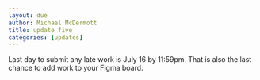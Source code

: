 ```yaml
---
layout: due
author: Michael McDermott
title: update five
categories: [updates]
---
```

Last day to submit any late work is July 16 by 11:59pm. That is also the last chance to add work to your Figma board.